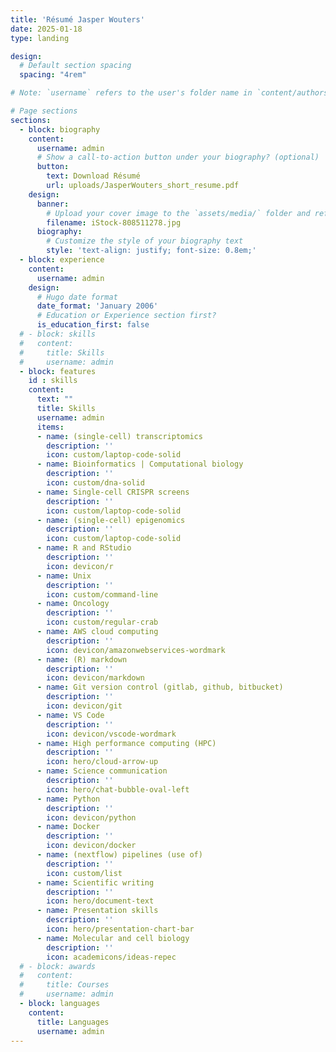 ```yaml
---
title: 'Résumé Jasper Wouters'
date: 2025-01-18
type: landing

design:
  # Default section spacing
  spacing: "4rem"

# Note: `username` refers to the user's folder name in `content/authors/`

# Page sections
sections:
  - block: biography
    content:
      username: admin
      # Show a call-to-action button under your biography? (optional)
      button:
        text: Download Résumé
        url: uploads/JasperWouters_short_resume.pdf
    design:
      banner:
        # Upload your cover image to the `assets/media/` folder and reference it here
        filename: iStock-808511278.jpg
      biography:
        # Customize the style of your biography text
        style: 'text-align: justify; font-size: 0.8em;'
  - block: experience
    content:
      username: admin
    design:
      # Hugo date format
      date_format: 'January 2006'
      # Education or Experience section first?
      is_education_first: false
  # - block: skills
  #   content:
  #     title: Skills
  #     username: admin
  - block: features
    id : skills
    content:
      text: ""
      title: Skills
      username: admin
      items:
      - name: (single-cell) transcriptomics
        description: ''
        icon: custom/laptop-code-solid
      - name: Bioinformatics | Computational biology
        description: ''
        icon: custom/dna-solid
      - name: Single-cell CRISPR screens
        description: ''
        icon: custom/laptop-code-solid
      - name: (single-cell) epigenomics
        description: ''
        icon: custom/laptop-code-solid
      - name: R and RStudio
        description: ''
        icon: devicon/r
      - name: Unix
        description: ''
        icon: custom/command-line
      - name: Oncology
        description: ''
        icon: custom/regular-crab
      - name: AWS cloud computing
        description: ''
        icon: devicon/amazonwebservices-wordmark
      - name: (R) markdown
        description: ''
        icon: devicon/markdown
      - name: Git version control (gitlab, github, bitbucket)
        description: ''
        icon: devicon/git
      - name: VS Code
        description: ''
        icon: devicon/vscode-wordmark
      - name: High performance computing (HPC)
        description: ''
        icon: hero/cloud-arrow-up
      - name: Science communication
        description: ''
        icon: hero/chat-bubble-oval-left
      - name: Python
        description: ''
        icon: devicon/python
      - name: Docker
        description: ''
        icon: devicon/docker
      - name: (nextflow) pipelines (use of)
        description: ''
        icon: custom/list
      - name: Scientific writing
        description: ''
        icon: hero/document-text
      - name: Presentation skills
        description: ''
        icon: hero/presentation-chart-bar
      - name: Molecular and cell biology
        description: ''
        icon: academicons/ideas-repec
  # - block: awards
  #   content:
  #     title: Courses
  #     username: admin
  - block: languages
    content:
      title: Languages
      username: admin
---
```

